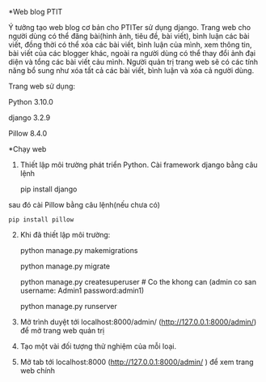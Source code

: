 *Web blog PTIT

Ý tưởng tạo web blog cơ bản cho PTITer sử dụng django. Trang web cho người dùng có thể đăng bài(hình ảnh, tiêu đề, bài viết), bình luận các bài viết, đồng thời có thể xóa các bài viết, bình luận của mình, xem thông tin, bài viết của các blogger khác, ngoài ra người dùng có thể thay đổi ảnh đại diện và tổng các bài viết cảu mình. Người quản trị trang web sẽ có các tính năng bổ sung như xóa tất cả các bài viết, bình luận và xóa cả người dùng.

Trang web sử dụng:

Python 3.10.0

django 3.2.9

Pillow 8.4.0

*Chạy web

1. Thiết lập môi trường phát triển Python. Cài framework django bằng câu lệnh

    pip install django
    
sau đó cài Pillow bằng câu lệnh(nếu chưa có)

    pip install pillow


2. Khi đã thiết lập môi trường:

    python manage.py makemigrations
    
    python manage.py migrate
    
    python manage.py createsuperuser # Co the khong can (admin co san username: Admin1 password:admin1)
    
    python manage.py runserver

3. Mở trình duyệt tới localhost:8000/admin/ (http://127.0.0.1:8000/admin/) để mở trang web quản trị

4. Tạo một vài đối tượng thử nghiệm của mỗi loại.

5. Mở tab tới localhost:8000 (http://127.0.0.1:8000/admin/ ) để xem trang web chính
